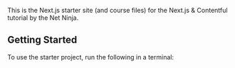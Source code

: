 This is the Next.js starter site (and course files) for the Next.js & Contentful tutorial by the Net Ninja.

## Getting Started

To use the starter project, run the following in a terminal:

```bash

```

